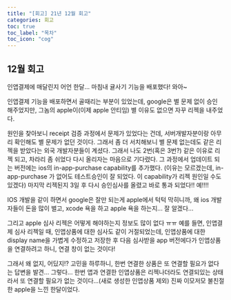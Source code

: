 ```yaml
---
title: "[회고] 21년 12월 회고"
categories: 회고
toc: true
toc_label: "목차"
toc_icon: "cog"
---
```


## 12월 회고

인앱결제에 매달린지 어언 한달... 마침내 귤사기 기능을 배포했다! 와아~

인앱결제 기능을 배포하면서 골때리는 부분이 있었는데, google은 별 문제 없이 승인 해주었지만, 그놈의 apple이(이제 apple 안티임) 별 이유도 없으면 자꾸 리젝을 내주었다.

원인을 찾아보니 receipt 검증 과정에서 문제가 있었다는 건데, 서버개발자분이랑 아무리 확인해도 별 문제가 없던 것이다. 그래서 좀 더 서치해보니 별 문제 없는데도 같은 리젝을 받았다는 외국 개발자분들이 계셨다. 그래서 나도 2번(혹은 3번?) 같은 이유로 리젝 되고, 차라리 좀 쉬었다 다시 올리자는 마음으로 기다렸다. 그 과정에서 업데이트 되는 버전에는 ios의 in-app-purchase capability를 추가했다. (이유는 모르겠는데, in-app-purchase 가 없어도 테스트승인이 잘 되었다. 이 capability가 리젝 원인일 수도 있겠다) 마지막 리젝된지 3일 후 다시 승인심사를 올렸고 바로 통과 되었다!! 예!!!!

IOS 개발을 같이 하면서 google은 잘만 되는게 apple에서 턱턱 막히니까, 왜 ios 개발자들이 돈을 많이 벌고, xcode 욕을 하고 apple 욕을 하는지... 잘 알겠다...

그리고 apple 심사 리젝은 어떻게 해야하는지 정보도 많이 없다 ㅠㅠ 예를 들면, 인앱결제 심사 리젝일 때, 인앱상품에 대한 심사도 같이 거절되었는데, 인앱상품에 대한 display name을 가볍게 수정하고 저장한 후 다음 심사받을 app 버전에다가 인앱상품을 연결하려고 하니, 연결 창이 없는 것이다!

그래서 왜 없지, 어딨지!? 고민을 하루하니, 한번 연결한 상품은 또 연결할 필요가 없다는 답변을 발견... 그렇다... 한번 앱과 연결한 인앱상품은 리젝나더라도 연결되있는 상태라서 또 연결할 필요가 없는 것이다...(새로 생성한 인앱상품 제외) 진짜 이모저모 불친절한 apple을 느낀 한달이었다.